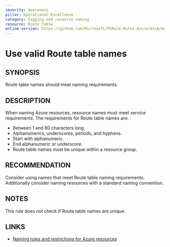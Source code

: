 ```yaml
---
severity: Awareness
pillar: Operational Excellence
category: Tagging and resource naming
resource: Route table
online version: https://github.com/Microsoft/PSRule.Rules.Azure/blob/main/docs/en/rules/Azure.Route.Name.md
---
```


# Use valid Route table names

## SYNOPSIS

Route table names should meet naming requirements.

## DESCRIPTION

When naming Azure resources, resource names must meet service requirements.
The requirements for Route table names are:

- Between 1 and 80 characters long.
- Alphanumerics, underscores, periods, and hyphens.
- Start with alphanumeric.
- End alphanumeric or underscore.
- Route table names must be unique within a resource group.

## RECOMMENDATION

Consider using names that meet Route table naming requirements.
Additionally consider naming resources with a standard naming convention.

## NOTES

This rule does not check if Route table names are unique.

## LINKS

- [Naming rules and restrictions for Azure resources](https://docs.microsoft.com/en-us/azure/azure-resource-manager/management/resource-name-rules)
